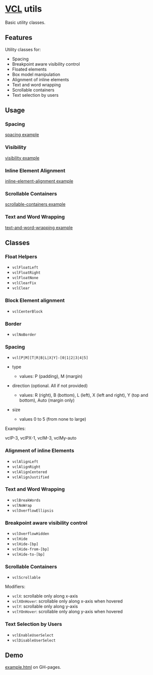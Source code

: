 # [VCL](https://vcl.github.io/) utils

Basic utility classes.

## Features

Utility classes for:

- Spacing
- Breakpoint aware visibility control
- Floated elements
- Box model manipulation
- Alignment of inline elements
- Text and word wrapping
- Scrollable containers
- Text selection by users

## Usage

### Spacing

[spacing example](/demo/example-spacing.html)

### Visibility

[visibility example](/demo/example-visibility.html)

### Inline Element Alignment

[inline-element-alignment example](/demo/example-inline-element-alignment.html)

### Scrollable Containers

[scrollable-containers example](/demo/example-scrollable-containers.html)

### Text and Word Wrapping

[text-and-word-wrapping example](/demo/example-text-and-word-wrapping.html)

## Classes

### Float Helpers

- `vclFloatLeft`
- `vclFloatRight`
- `vclFloatNone`
- `vclClearFix`
- `vclClear`

### Block Element alignment

- `vclCenterBlock`

### Border

- `vclNoBorder`

### Spacing

- `vcl[P|M][T|R|B|L|X|Y]-[0|1|2|3|4|5]`
 

- type
  - values: P (padding), M (margin)

- direction (optional. All if not provided)
  - values:
      R (right), B (bottom), L (left), X (left and right), Y (top and bottom), Auto (margin only)

- size
  - values 0 to 5 (from none to large)

Examples:

vclP-3, vclPX-1, vclM-3, vclMy-auto


### Alignment of inline Elements

- `vclAlignLeft`
- `vclAlignRight`
- `vclAlignCentered`
- `vclAlignJustified`

### Text and Word Wrapping

- `vclBreakWords`
- `vclNoWrap`
- `vclOverflowEllipsis`

### Breakpoint aware visibility control

- `vclOverflowHidden`
- `vclHide`
- `vclHide-[bp]`
- `vclHide-from-[bp]`
- `vclHide-to-[bp]`

### Scrollable Containers

- `vclScrollable`

Modifiers:

- `vclX`: scrollable only along x-axis
- `vclXOnHover`: scrollable only along x-axis when hovered
- `vclY`: scrollable only along y-axis
- `vclYOnHover`: scrollable only along y-axis when hovered

### Text Selection by Users

- `vclEnableUserSelect`
- `vclDisableUserSelect`

## Demo

[example.html](/demo/example.html) on GH-pages.

